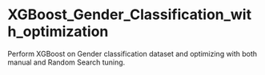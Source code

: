 # XGBoost_Gender_Classification_with_optimization
Perform XGBoost on Gender classification dataset and optimizing with both manual and Random Search tuning. 
